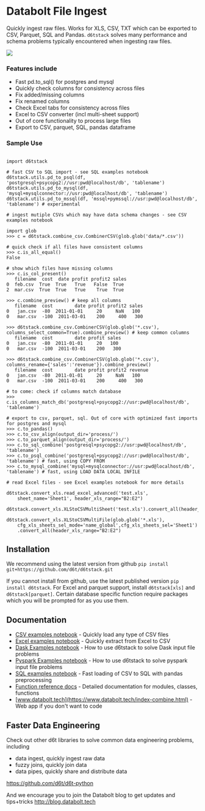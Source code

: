 # Databolt File Ingest

Quickly ingest raw files. Works for XLS, CSV, TXT which can be exported to CSV, Parquet, SQL and Pandas. `d6tstack` solves many performance and schema problems typically encountered when ingesting raw files. 

![](https://www.databolt.tech/images/combiner-landing-git.png)

### Features include

* Fast pd.to_sql() for postgres and mysql
* Quickly check columns for consistency across files
* Fix added/missing columns
* Fix renamed columns
* Check Excel tabs for consistency across files
* Excel to CSV converter (incl multi-sheet support)
* Out of core functionality to process large files
* Export to CSV, parquet, SQL, pandas dataframe

### Sample Use

```

import d6tstack

# fast CSV to SQL import - see SQL examples notebook
d6tstack.utils.pd_to_psql(df, 'postgresql+psycopg2://usr:pwd@localhost/db', 'tablename')
d6tstack.utils.pd_to_mysql(df, 'mysql+mysqlconnector://usr:pwd@localhost/db', 'tablename')
d6tstack.utils.pd_to_mssql(df, 'mssql+pymssql://usr:pwd@localhost/db', 'tablename') # experimental

# ingest mutiple CSVs which may have data schema changes - see CSV examples notebook

import glob
>>> c = d6tstack.combine_csv.CombinerCSV(glob.glob('data/*.csv'))

# quick check if all files have consistent columns
>>> c.is_all_equal()
False

# show which files have missing columns
>>> c.is_col_present()
   filename  cost  date profit profit2 sales
0  feb.csv  True  True   True   False  True
2  mar.csv  True  True   True    True  True

>>> c.combine_preview() # keep all columns
   filename  cost        date profit profit2 sales
0   jan.csv  -80  2011-01-01     20     NaN   100
0   mar.csv  -100  2011-03-01    200     400   300

>>> d6tstack.combine_csv.CombinerCSV(glob.glob('*.csv'), columns_select_common=True).combine_preview() # keep common columns
   filename  cost        date profit sales
0   jan.csv  -80  2011-01-01     20   100
0   mar.csv  -100  2011-03-01    200   300

>>> d6tstack.combine_csv.CombinerCSV(glob.glob('*.csv'), columns_rename={'sales':'revenue'}).combine_preview()
   filename  cost        date profit profit2 revenue
0   jan.csv  -80  2011-01-01     20     NaN   100
0   mar.csv  -100  2011-03-01    200     400   300

# to come: check if columns match database
>>> c.is_columns_match_db('postgresql+psycopg2://usr:pwd@localhost/db', 'tablename')

# export to csv, parquet, sql. Out of core with optimized fast imports for postgres and mysql
>>> c.to_pandas()
>>> c.to_csv_align(output_dir='process/')
>>> c.to_parquet_align(output_dir='process/')
>>> c.to_sql_combine('postgresql+psycopg2://usr:pwd@localhost/db', 'tablename')
>>> c.to_psql_combine('postgresql+psycopg2://usr:pwd@localhost/db', 'tablename') # fast, using COPY FROM
>>> c.to_mysql_combine('mysql+mysqlconnector://usr:pwd@localhost/db', 'tablename') # fast, using LOAD DATA LOCAL INFILE

# read Excel files - see Excel examples notebook for more details

d6tstack.convert_xls.read_excel_advanced('test.xls',
    sheet_name='Sheet1', header_xls_range="B2:E2")

d6tstack.convert_xls.XLStoCSVMultiSheet('test.xls').convert_all(header_xls_range="B2:E2")

d6tstack.convert_xls.XLStoCSVMultiFile(glob.glob('*.xls'), 
    cfg_xls_sheets_sel_mode='name_global',cfg_xls_sheets_sel='Sheet1')
    .convert_all(header_xls_range="B2:E2")

```


## Installation

We recommend using the latest version from github `pip install git+https://github.com/d6t/d6tstack.git`

If you cannot install from github, use the latest published version `pip install d6tstack`. For Excel and parquet support, install `d6tstack[xls]` and `d6tstack[parquet]`. Certain database specific function require packages which you will be prompted for as you use them.


## Documentation

*  [CSV examples notebook](https://github.com/d6t/d6tstack/blob/master/examples-csv.ipynb) - Quickly load any type of CSV files
*  [Excel examples notebook](https://github.com/d6t/d6tstack/blob/master/examples-excel.ipynb) - Quickly extract from Excel to CSV 
*  [Dask Examples notebook](https://github.com/d6t/d6tstack/blob/master/examples-dask.ipynb) - How to use d6tstack to solve Dask input file problems
*  [Pyspark Examples notebook](https://github.com/d6t/d6tstack/blob/master/examples-pyspark.ipynb) - How to use d6tstack to solve pyspark input file problems
*  [SQL examples notebook](https://github.com/d6t/d6tstack/blob/master/examples-sql.ipynb) - Fast loading of CSV to SQL with pandas preprocessing
*  [Function reference docs](http://d6tstack.readthedocs.io/en/latest/py-modindex.html) - Detailed documentation for modules, classes, functions
*  [www.databolt.tech](https://www.databolt.tech/index-combine.html) - Web app if you don't want to code

## Faster Data Engineering

Check out other d6t libraries to solve common data engineering problems, including  
* data ingest, quickly ingest raw data
* fuzzy joins, quickly join data
* data pipes, quickly share and distribute data

https://github.com/d6t/d6t-python

And we encourage you to join the Databolt blog to get updates and tips+tricks http://blog.databolt.tech
